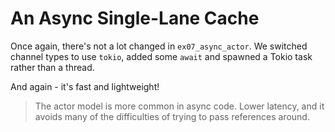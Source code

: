 # An Async Single-Lane Cache

Once again, there's not a lot changed in `ex07_async_actor`. We switched channel types to use `tokio`, added some `await` and spawned a Tokio task rather than a thread.

And again - it's fast and lightweight!

> The actor model is more common in async code. Lower latency, and it avoids many of the difficulties of trying to pass references around.